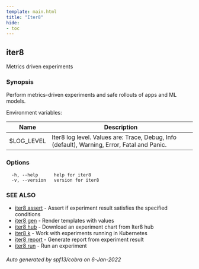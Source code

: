```yaml
---
template: main.html
title: "Iter8"
hide:
- toc
---
```


## iter8

Metrics driven experiments

### Synopsis

Perform metrics-driven experiments and safe rollouts of apps and ML models.

Environment variables:

| Name               | Description |
|--------------------| ------------|
| $LOG_LEVEL         | Iter8 log level. Values are: Trace, Debug, Info (default), Warning, Error, Fatal and Panic. |


### Options

```
  -h, --help      help for iter8
  -v, --version   version for iter8
```

### SEE ALSO

* [iter8 assert](iter8_assert.md)	 - Assert if experiment result satisfies the specified conditions
* [iter8 gen](iter8_gen.md)	 - Render templates with values
* [iter8 hub](iter8_hub.md)	 - Download an experiment chart from Iter8 hub
* [iter8 k](iter8_k.md)	 - Work with experiments running in Kubernetes
* [iter8 report](iter8_report.md)	 - Generate report from experiment result
* [iter8 run](iter8_run.md)	 - Run an experiment

###### Auto generated by spf13/cobra on 6-Jan-2022
